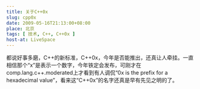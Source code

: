 ```yaml
---
title: 关于C++0x
slug: cpp0x
date: 2009-05-16T21:13:00+08:00
place: 北京
tags: [ 技术, C++, C++0x ]
host-at: LiveSpace
---
```

都说好事多磨，C++的新标准，C++0x，今年是否能推出，还真让人牵挂。一直相信那个“x”是表示一个数字，今年铁定会发布，可刚才在 comp.lang.c++.moderated上才看到有人调侃“0x is the prefix for a hexadecimal value”，看来这“C++0x”的名字还真是早有先见之明的了。
